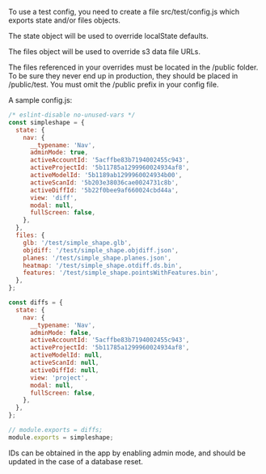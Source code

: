 To use a test config, you need to create a file src/test/config.js which exports state and/or files objects.

The state object will be used to override localState defaults.

The files object will be used to override s3 data file URLs.

The files referenced in your overrides must be located in the /public folder.  To be sure they never end up in production, they should be placed in /public/test.  You must omit the /public prefix in your config file.

A sample config.js:

```javascript
/* eslint-disable no-unused-vars */
const simpleshape = {
  state: {
    nav: {
      __typename: 'Nav',
      adminMode: true,
      activeAccountId: '5acffbe83b7194002455c943',
      activeProjectId: '5b11785a1299960024934af8',
      activeModelId: '5b1189ab1299960024934b00',
      activeScanId: '5b203e38036cae0024731c8b',
      activeDiffId: '5b22f0bee9af660024cbd44a',
      view: 'diff',
      modal: null,
      fullScreen: false,
    },
  },
  files: {
    glb: '/test/simple_shape.glb',
    objdiff: '/test/simple_shape.objdiff.json',
    planes: '/test/simple_shape.planes.json',
    heatmap: '/test/simple_shape.otdiff.ds.bin',
    features: '/test/simple_shape.pointsWithFeatures.bin',
  },
};

const diffs = {
  state: {
    nav: {
      __typename: 'Nav',
      adminMode: false,
      activeAccountId: '5acffbe83b7194002455c943',
      activeProjectId: '5b11785a1299960024934af8',
      activeModelId: null,
      activeScanId: null,
      activeDiffId: null,
      view: 'project',
      modal: null,
      fullScreen: false,
    },
  },
};

// module.exports = diffs;
module.exports = simpleshape;
```

IDs can be obtained in the app by enabling admin mode, and should be updated in the case of a database reset.